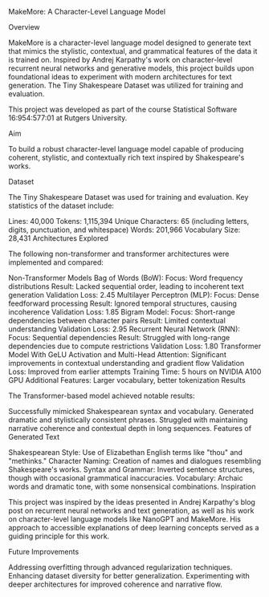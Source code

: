 MakeMore: A Character-Level Language Model

Overview

MakeMore is a character-level language model designed to generate text that mimics the stylistic, contextual, and grammatical features of the data it is trained on. Inspired by Andrej Karpathy's work on character-level recurrent neural networks and generative models, this project builds upon foundational ideas to experiment with modern architectures for text generation. The Tiny Shakespeare Dataset was utilized for training and evaluation.

This project was developed as part of the course Statistical Software 16:954:577:01 at Rutgers University.

Aim

To build a robust character-level language model capable of producing coherent, stylistic, and contextually rich text inspired by Shakespeare's works.

Dataset

The Tiny Shakespeare Dataset was used for training and evaluation. Key statistics of the dataset include:

Lines: 40,000
Tokens: 1,115,394
Unique Characters: 65 (including letters, digits, punctuation, and whitespace)
Words: 201,966
Vocabulary Size: 28,431
Architectures Explored

The following non-transformer and transformer architectures were implemented and compared:

Non-Transformer Models
Bag of Words (BoW):
Focus: Word frequency distributions
Result: Lacked sequential order, leading to incoherent text generation
Validation Loss: 2.45
Multilayer Perceptron (MLP):
Focus: Dense feedforward processing
Result: Ignored temporal structures, causing incoherence
Validation Loss: 1.85
Bigram Model:
Focus: Short-range dependencies between character pairs
Result: Limited contextual understanding
Validation Loss: 2.95
Recurrent Neural Network (RNN):
Focus: Sequential dependencies
Result: Struggled with long-range dependencies due to compute restrictions
Validation Loss: 1.80
Transformer Model
With GeLU Activation and Multi-Head Attention:
Significant improvements in contextual understanding and gradient flow
Validation Loss: Improved from earlier attempts
Training Time: 5 hours on NVIDIA A100 GPU
Additional Features: Larger vocabulary, better tokenization
Results

The Transformer-based model achieved notable results:

Successfully mimicked Shakespearean syntax and vocabulary.
Generated dramatic and stylistically consistent phrases.
Struggled with maintaining narrative coherence and contextual depth in long sequences.
Features of Generated Text

Shakespearean Style: Use of Elizabethan English terms like "thou" and "methinks."
Character Naming: Creation of names and dialogues resembling Shakespeare's works.
Syntax and Grammar: Inverted sentence structures, though with occasional grammatical inaccuracies.
Vocabulary: Archaic words and dramatic tone, with some nonsensical combinations.
Inspiration

This project was inspired by the ideas presented in Andrej Karpathy's blog post on recurrent neural networks and text generation, as well as his work on character-level language models like NanoGPT and MakeMore. His approach to accessible explanations of deep learning concepts served as a guiding principle for this work.

Future Improvements

Addressing overfitting through advanced regularization techniques.
Enhancing dataset diversity for better generalization.
Experimenting with deeper architectures for improved coherence and narrative flow.
